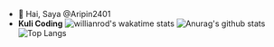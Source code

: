 - 👋 Hai, Saya @Aripin2401
- <b>Kuli Coding</b>
 ![willianrod's wakatime stats](https://github-readme-stats.vercel.app/api/wakatime?username=willianrod)
![Anurag's github stats](https://github-readme-stats.vercel.app/api?username=aripin2401&theme=tokyonight)
![Top Langs](https://github-readme-stats.vercel.app/api/top-langs/?username=aripin2401&layout=compact&theme=tokyonight)
